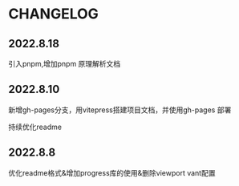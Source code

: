 # CHANGELOG
## 2022.8.18

引入pnpm,增加pnpm 原理解析文档

## 2022.8.10

新增gh-pages分支，用vitepress搭建项目文档，并使用gh-pages 部署

持续优化readme

## 2022.8.8 

优化readme格式&增加progress库的使用&删除viewport vant配置